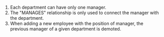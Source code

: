 1. Each department can have only one manager.
2. The "MANAGES" relationship is only used to connect the manager with the department.
3. When adding a new employee with the position of manager, the previous manager of a given department is demoted.
